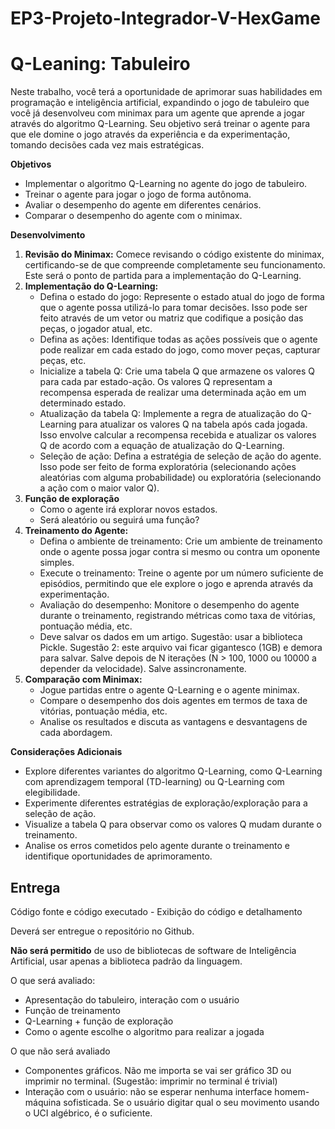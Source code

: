 # EP3-Projeto-Integrador-V-HexGame

# Q-Leaning: Tabuleiro

Neste trabalho, você terá a oportunidade de aprimorar suas habilidades em programação e inteligência artificial, expandindo o jogo de tabuleiro que você já desenvolveu com minimax para um agente que aprende a jogar através do algoritmo Q-Learning. Seu objetivo será treinar o agente para que ele domine o jogo através da experiência e da experimentação, tomando decisões cada vez mais estratégicas.

**Objetivos**

- Implementar o algoritmo Q-Learning no agente do jogo de tabuleiro.
- Treinar o agente para jogar o jogo de forma autônoma.
- Avaliar o desempenho do agente em diferentes cenários.
- Comparar o desempenho do agente com o minimax.

**Desenvolvimento**

1. **Revisão do Minimax:** Comece revisando o código existente do minimax, certificando-se de que compreende completamente seu funcionamento. Este será o ponto de partida para a implementação do Q-Learning.
2. **Implementação do Q-Learning:**
    - Defina o estado do jogo: Represente o estado atual do jogo de forma que o agente possa utilizá-lo para tomar decisões. Isso pode ser feito através de um vetor ou matriz que codifique a posição das peças, o jogador atual, etc.
    - Defina as ações: Identifique todas as ações possíveis que o agente pode realizar em cada estado do jogo, como mover peças, capturar peças, etc.
    - Inicialize a tabela Q: Crie uma tabela Q que armazene os valores Q para cada par estado-ação. Os valores Q representam a recompensa esperada de realizar uma determinada ação em um determinado estado.
    - Atualização da tabela Q: Implemente a regra de atualização do Q-Learning para atualizar os valores Q na tabela após cada jogada. Isso envolve calcular a recompensa recebida e atualizar os valores Q de acordo com a equação de atualização do Q-Learning.
    - Seleção de ação: Defina a estratégia de seleção de ação do agente. Isso pode ser feito de forma exploratória (selecionando ações aleatórias com alguma probabilidade) ou exploratória (selecionando a ação com o maior valor Q).
3. **Função de exploração**
    - Como o agente irá explorar novos estados.
    - Será aleatório ou seguirá uma função?
4. **Treinamento do Agente:**
    - Defina o ambiente de treinamento: Crie um ambiente de treinamento onde o agente possa jogar contra si mesmo ou contra um oponente simples.
    - Execute o treinamento: Treine o agente por um número suficiente de episódios, permitindo que ele explore o jogo e aprenda através da experimentação.
    - Avaliação do desempenho: Monitore o desempenho do agente durante o treinamento, registrando métricas como taxa de vitórias, pontuação média, etc.
    - Deve salvar os dados em um artigo. Sugestão: usar a biblioteca Pickle. Sugestão 2: este arquivo vai ficar gigantesco (1GB) e demora para salvar. Salve depois de N iterações (N > 100, 1000 ou 10000 a depender da velocidade). Salve assincronamente.
5. **Comparação com Minimax:**
    - Jogue partidas entre o agente Q-Learning e o agente minimax.
    - Compare o desempenho dos dois agentes em termos de taxa de vitórias, pontuação média, etc.
    - Analise os resultados e discuta as vantagens e desvantagens de cada abordagem.

**Considerações Adicionais**

- Explore diferentes variantes do algoritmo Q-Learning, como Q-Learning com aprendizagem temporal (TD-learning) ou Q-Learning com elegibilidade.
- Experimente diferentes estratégias de exploração/exploração para a seleção de ação.
- Visualize a tabela Q para observar como os valores Q mudam durante o treinamento.
- Analise os erros cometidos pelo agente durante o treinamento e identifique oportunidades de aprimoramento.

## Entrega

Código fonte e código executado - Exibição do código e detalhamento

Deverá ser entregue o repositório no Github. 

**Não será permitido** de uso de bibliotecas de software de Inteligência Artificial, usar apenas a biblioteca padrão da linguagem.

O que será avaliado:

- Apresentação do tabuleiro, interação com o usuário
- Função de treinamento
- Q-Learning + função de exploração
- Como o agente escolhe o algoritmo para realizar a jogada

O que não será avaliado

- Componentes gráficos. Não me importa se vai ser gráfico 3D ou imprimir no terminal. (Sugestão: imprimir no terminal é trivial)
- Interação com o usuário: não se esperar nenhuma interface homem-máquina sofisticada. Se o usuário digitar qual o seu movimento usando o UCI algébrico, é o suficiente.
